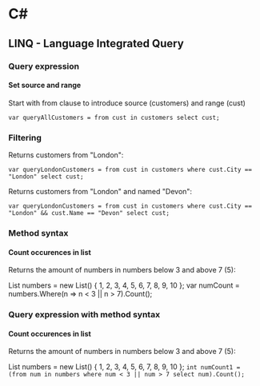 # C#

## LINQ - Language Integrated Query

### Query expression

#### Set source and range

Start with from clause to introduce source (customers) and range (cust)

`var queryAllCustomers = from cust in customers select cust;`

### Filtering

Returns customers from "London":

`var queryLondonCustomers = from cust in customers where cust.City == "London" select cust;`

Returns customers from "London" and named "Devon":

`var queryLondonCustomers = from cust in customers where cust.City == "London" && cust.Name == "Devon" select cust;`

### Method syntax

#### Count occurences in list

Returns the amount of numbers in numbers below 3 and above 7 (5):

List<int> numbers = new List<int>() { 1, 2, 3, 4, 5, 6, 7, 8, 9, 10 };
var numCount = numbers.Where(n => n < 3 || n > 7).Count();

### Query expression with method syntax

#### Count occurences in list

Returns the amount of numbers in numbers below 3 and above 7 (5):

List<int> numbers = new List<int>() { 1, 2, 3, 4, 5, 6, 7, 8, 9, 10 };
`int numCount1 = (from num in numbers where num < 3 || num > 7 select num).Count();`
